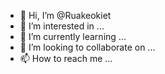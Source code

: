 - 👋 Hi, I’m @Ruakeokiet
- 👀 I’m interested in ...
- 🌱 I’m currently learning ...
- 💞️ I’m looking to collaborate on ...
- 📫 How to reach me ...

<!---
Ruakeokiet/Ruakeokiet is a ✨ special ✨ repository because its `README.md` (this file) appears on your GitHub profile.
You can click the Preview link to take a look at your changes.
--->
